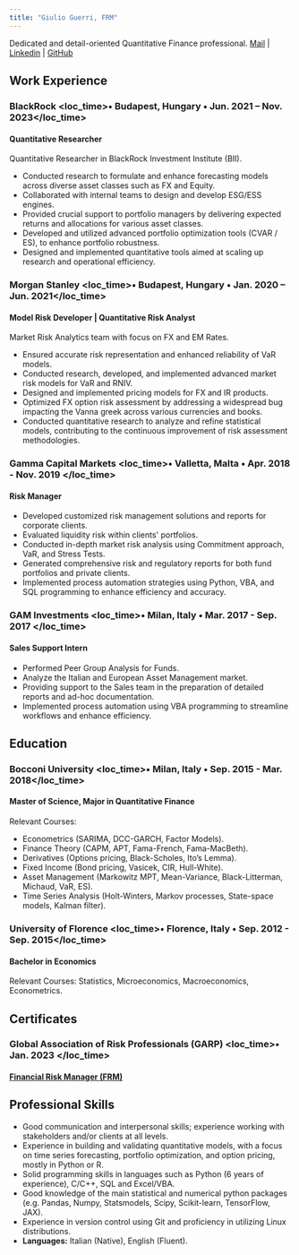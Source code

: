 ```yaml
---
title: "Giulio Guerri, FRM"
---
```


<info>Dedicated and detail-oriented Quantitative Finance professional.</info>
<info> [Mail](mailto:giulio.guerri93@gmail.com) | [Linkedin](https://www.linkedin.com/in/giulioguerri/) | [GitHub](https://github.com/ggnne)</info>

## Work Experience

### BlackRock <loc_time>• Budapest, Hungary • Jun. 2021 – Nov. 2023</loc_time>
#### Quantitative Researcher
Quantitative Researcher in BlackRock Investment Institute (BII).

* Conducted research to formulate and enhance forecasting models across diverse asset classes such as FX and Equity.
* Collaborated with internal teams to design and develop ESG/ESS engines.
* Provided crucial support to portfolio managers by delivering expected returns and allocations for various asset classes.
* Developed and utilized advanced portfolio optimization tools (CVAR / ES), to enhance portfolio robustness.
* Designed and implemented quantitative tools aimed at scaling up research and operational efficiency.

### Morgan Stanley <loc_time>• Budapest, Hungary • Jan. 2020 – Jun. 2021</loc_time>
#### Model Risk Developer | Quantitative Risk Analyst
Market Risk Analytics team with focus on FX and EM Rates.

* Ensured accurate risk representation and enhanced reliability of VaR models.
* Conducted research, developed, and implemented advanced market risk models for VaR and RNIV.
* Designed and implemented pricing models for FX and IR products.
* Optimized FX option risk assessment by addressing a widespread bug impacting the Vanna greek across various currencies and books.
* Conducted quantitative research to analyze and refine statistical models, contributing to the continuous improvement of risk assessment methodologies.

### Gamma Capital Markets <loc_time>• Valletta, Malta • Apr. 2018 - Nov. 2019 </loc_time>
#### Risk Manager
* Developed customized risk management solutions and reports for corporate clients.
* Evaluated liquidity risk within clients' portfolios.
* Conducted in-depth market risk analysis using Commitment approach, VaR, and Stress Tests.
* Generated comprehensive risk and regulatory reports for both fund portfolios and private clients.
* Implemented process automation strategies using Python, VBA, and SQL programming to enhance efficiency and accuracy.

### GAM  Investments <loc_time>• Milan, Italy • Mar. 2017 - Sep. 2017 </loc_time>
#### Sales Support Intern
* Performed Peer Group Analysis for Funds.
* Analyze the Italian and European Asset Management market.
* Providing support to the Sales team in the preparation of detailed reports and ad-hoc documentation.
* Implemented process automation using VBA programming to streamline workflows and enhance efficiency.

## Education

### Bocconi University <loc_time>• Milan, Italy • Sep. 2015 - Mar. 2018</loc_time> 
#### Master of Science, Major in Quantitative Finance
Relevant Courses:

* Econometrics (SARIMA, DCC-GARCH, Factor Models).
* Finance Theory (CAPM, APT, Fama-French, Fama-MacBeth).
* Derivatives (Options pricing, Black-Scholes, Ito’s Lemma).
* Fixed Income (Bond pricing, Vasicek, CIR, Hull-White).
* Asset Management (Markowitz MPT, Mean-Variance, Black-Litterman, Michaud, VaR, ES).
* Time Series Analysis (Holt-Winters, Markov processes, State-space models, Kalman filter).

### University of Florence <loc_time>• Florence, Italy • Sep. 2012 - Sep. 2015</loc_time> 
#### Bachelor in Economics
Relevant Courses: Statistics, Microeconomics, Macroeconomics, Econometrics.

## Certificates

### Global Association of Risk Professionals (GARP) <loc_time>• Jan. 2023 </loc_time>
#### [Financial Risk Manager (FRM)](https://garp.my.site.com/DigitalBadgeFRM?id=0031W00002C5bQzQAJ&trk=public_profile_see-credential)

## Professional Skills
* Good communication and interpersonal skills; experience working with stakeholders and/or clients at all levels.
* Experience in building and validating quantitative models, with a focus on time series forecasting, portfolio optimization, and option pricing,  mostly in Python or R.
* Solid programming skills in languages such as Python (6 years of experience), C/C++, SQL and Excel/VBA.
* Good knowledge of the main statistical and numerical python packages (e.g. Pandas, Numpy, Statsmodels, Scipy, Scikit-learn, TensorFlow, JAX).
* Experience in version control using Git and proficiency in utilizing Linux distributions.
* **Languages:** Italian (Native), English (Fluent).
